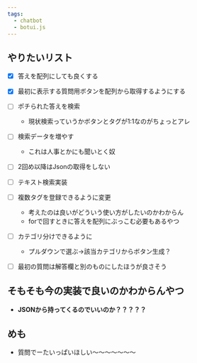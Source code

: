 ```yaml
---
tags:
  - chatbot
  - botui.js
---
```


## やりたいリスト
- [x] 答えを配列にしても良くする
- [x] 最初に表示する質問用ボタンを配列から取得するようにする
- [ ] ポチられた答えを検索
	- 現状検索っていうかボタンとタグが1:1なのがちょっとアレ
- [ ] 検索データを増やす
	- これは人事とかにも聞いとく奴
- [ ] 2回め以降はJsonの取得をしない
- [ ] テキスト検索実装
- [ ] 複数タグを登録できるように変更
	- 考えたのは良いがどういう使い方がしたいのかわからん
	- forで回すときに答えを配列にぶっこむ必要もあるやつ
- [ ] カテゴリ分けできるように
	- プルダウンで選ぶ→該当カテゴリからボタン生成？


- [ ] 最初の質問は解答欄と別のものにしたほうが良さそう


## そもそも今の実装で良いのかわからんやつ
- **JSONから持ってくるのでいいのか？？？？？**


## めも
- 質問でーたいっぱいほしい〜〜〜〜〜〜〜

